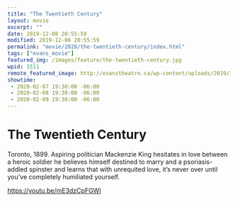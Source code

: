 ```yaml
---
title: "The Twentieth Century"
layout: movie
excerpt: ""
date: 2019-12-08 20:55:59
modified: 2019-12-08 20:55:59
permalink: "movie/2020/the-twentieth-century/index.html"
tags: ["evans_movie"]
featured_img: /images/feature/the-twentieth-century.jpg
wpid: 1511
remote_featured_image: http://evanstheatre.ca/wp-content/uploads/2019/12/the-twentieth-century.jpg
showtime: 
 - 2020-02-07 19:30:00 -06:00
 - 2020-02-08 19:30:00 -06:00
 - 2020-02-09 19:30:00 -06:00
---
```


# The Twentieth Century

Toronto, 1899. Aspiring politician Mackenzie King hesitates in love between a heroic soldier he believes himself destined to marry and a psoriasis-addled spinster and learns that with unrequited love, it’s never over until you’ve completely humiliated yourself.

https://youtu.be/mE3dzCpFGWI